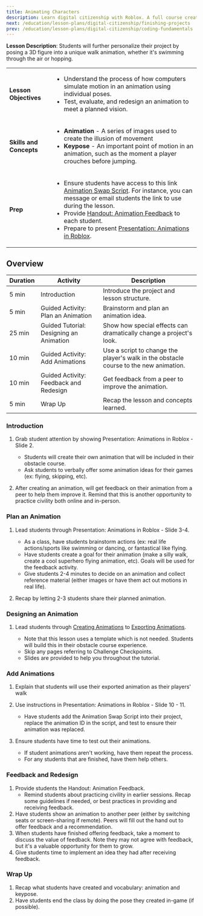 ```yaml
---
title: Animating Characters
description: Learn digital citizenship with Roblox. A full course created for middle to high school students. This session has students learning animation.
next: /education/lesson-plans/digital-citizenship/finishing-projects
prev: /education/lesson-plans/digital-citizenship/coding-fundamentals
---
```


**Lesson Description**: Students will further personalize their project by posing a 3D figure into a unique walk animation, whether it's swimming through the air or hopping.

<table>
<tbody>
   <tr>
    <td><b>Lesson Objectives</b></td>
    <td>
      <ul>
        <li>Understand the process of how computers simulate motion in an animation using individual poses.</li>
        <li>Test, evaluate, and redesign an animation to meet a planned vision.</li>
        </ul>
      </td>
   </tr>
   <tr>
    <td><b>Skills and Concepts</b></td>
    <td>
    <ul>
    <li><b>Animation</b> - A series of images used to create the illusion of movement</li>
    <li><b>Keypose</b> - An important point of motion in an animation, such as the moment a player crouches before jumping.</li>
    </ul>
    </td>
   </tr>
   <tr>
    <td><b>Prep</b></td>
    <td>
    <ul>
    <li>Ensure students have access to this link <a href="https://www.roblox.com/library/5458306166/Default-Animations-Replacement-Script" target="_blank" rel="noopener">Animation Swap Script</a>. For instance, you can message or email students the link to use during the lesson.</li>
    <li>Provide <a href="../../../assets/education/handouts/animation-feedback.pdf" target="_blank" rel="noopener">Handout: Animation Feedback</a> to each student. </li>
    <li>Prepare to present <a href="../../../assets/education/handouts/animation-feedback.pdf" target="_blank" rel="noopener">Presentation: Animations in Roblox</a>.</li>
    </ul>
    </td>
   </tr>
</tbody>
</table>

## Overview

<table>
  <thead>
    <tr>
      <th>Duration</th>
      <th>Activity</th>
      <th>Description </th>
    </tr>
  </thead>
  <tbody>
    <tr>
      <td>5 min</td>
      <td>Introduction</td>
      <td>Introduce the project and lesson structure.</td>
    </tr>
    <tr>
      <td>5 min</td>
      <td>Guided Activity: Plan an Animation</td>
      <td>Brainstorm and plan an animation idea.</td>
    </tr>
    <tr>
      <td>25 min</td>
      <td>Guided Tutorial: Designing an Animation</td>
      <td>Show how special effects can dramatically change a project's look. </td>
    </tr>
    <tr>
      <td>10 min</td>
      <td>Guided Activity: Add Animations</td>
      <td>Use a script to change the player's walk in the obstacle course to the new animation. </td>
    </tr>
    <tr>
      <td>10 min</td>
      <td>Guided Activity: Feedback and Redesign</td>
      <td>Get feedback from a peer to improve the animation. </td>
    </tr>
    <tr>
      <td>5 min</td>
      <td>Wrap Up</td>
      <td>Recap the lesson and concepts learned. </td>
    </tr>
  </tbody>
</table>

### Introduction

1. Grab student attention by showing Presentation: Animations in Roblox - Slide 2.

   - Students will create their own animation that will be included in their obstacle course.
   - Ask students to verbally offer some animation ideas for their games (ex: flying, skipping, etc).

2. After creating an animation, will get feedback on their animation from a peer to help them improve it. Remind that this is another opportunity to practice civility both online and in-person.

### Plan an Animation

1. Lead students through Presentation: Animations in Roblox - Slide 3-4.

   - As a class, have students brainstorm actions (ex: real life actions/sports like swimming or dancing, or fantastical like flying.
   - Have students create a goal for their animation (make a silly walk, create a cool superhero flying animation, etc). Goals will be used for the feedback activity.
   - Give students 2-4 minutes to decide on an animation and collect reference material (either images or have them act out motions in real life).

2. Recap by letting 2-3 students share their planned animation.

### Designing an Animation

1. Lead students through <a href="../../../education/build-it-play-it-island-of-move/creating-animations.md" target="_blank" rel="noopener">Creating Animations</a> to <a href="../../../education/build-it-play-it-island-of-move/exporting-animations.md" target="_blank" rel="noopener">Exporting Animations</a>.

   - Note that this lesson uses a template which is not needed. Students will build this in their obstacle course experience.
   - Skip any pages referring to Challenge Checkpoints.
   - Slides are provided to help you throughout the tutorial.

### Add Animations

1. Explain that students will use their exported animation as their players' walk
2. Use instructions in Presentation: Animations in Roblox - Slide 10 - 11.

   - Have students add the Animation Swap Script into their project, replace the animation ID in the script, and test to ensure their animation was replaced.

3. Ensure students have time to test out their animations.

   - If student animations aren't working, have them repeat the process.
   - For any students that are finished, have them help others.

### Feedback and Redesign

1. Provide students the Handout: Animation Feedback.
   - Remind students about practicing civility in earlier sessions. Recap some guidelines if needed, or best practices in providing and receiving feedback.
2. Have students show an animation to another peer (either by switching seats or screen-sharing if remote). Peers will fill out the hand out to offer feedback and a recommendation.
3. When students have finished offering feedback, take a moment to discuss the value of feedback. Note they may not agree with feedback, but it's a valuable opportunity for them to grow.
4. Give students time to implement an idea they had after receiving feedback.

### Wrap Up

1. Recap what students have created and vocabulary: animation and keypose.
2. Have students end the class by doing the pose they created in-game (if possible).
